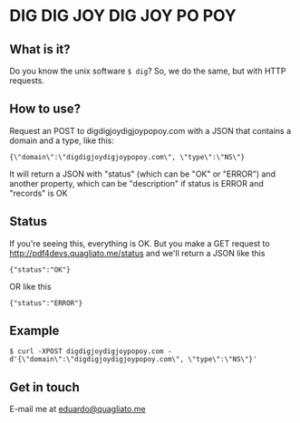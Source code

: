 # DIG DIG JOY DIG JOY PO POY

## What is it?

Do you know the unix software ```$ dig```? So, we do the same, but with HTTP
requests.

## How to use?

Request an POST to digdigjoydigjoypopoy.com with a JSON that contains a domain
and a type, like this: 

```{\"domain\":\"digdigjoydigjoypopoy.com\", \"type\":\"NS\"}```

It will return a JSON with \"status\" (which can be \"OK\" or \"ERROR\") and
another property, which can be \"description\" if status is ERROR and \"records\"
 is OK

## Status
If you're seeing this, everything is OK. But you make a GET request to
http://pdf4devs.quagliato.me/status and we'll return a JSON like this
```
{"status":"OK"}
```
OR like this
```
{"status":"ERROR"}
```
## Example

```$ curl -XPOST digdigjoydigjoypopoy.com -d'{\"domain\":\"digdigjoydigjoypopoy.com\", \"type\":\"NS\"}'```

## Get in touch

E-mail me at [eduardo@quagliato.me](mailto:eduardo@quagliato.me)
